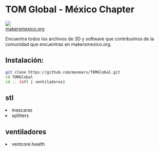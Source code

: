 # TOM Global - México Chapter
<img src="https://makersmexico.org/foro/tomlogo.png"></br>
<a target="TOM" href="www.makersmexico.org">makersmexico.org</a>

Encuentra todos los archivos de 3D y software que contribuimos de la comunidad que encuentras en makersmexico.org.

## Instalación:
```bash
git clone https://github.com/mexmarv/TOMGlobal.git
cd TOMGlobal
cd .. (stl | ventiladores)
```
## stl
<li>mascaras</li>
<li>splitters</li>

## ventiladores
<li>ventcore.health</li>
